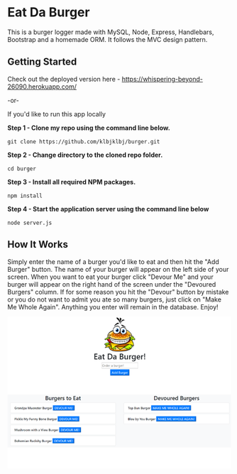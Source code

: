 # Eat Da Burger

This is a burger logger made with MySQL, Node, Express, Handlebars, Bootstrap and a homemade ORM. It follows the MVC design pattern.

## Getting Started

Check out the deployed version here - https://whispering-beyond-26090.herokuapp.com/   

-or-

If you'd like to run this app locally 

**Step 1 - Clone my repo using the command line below.**
```
git clone https://github.com/klbjklbj/burger.git
```
**Step 2 - Change directory to the cloned repo folder.**
```
cd burger
```
**Step 3 - Install all required NPM packages.**
```
npm install
```
**Step 4 - Start the application server using the command line below**
```
node server.js
```
## How It Works

Simply enter the name of a burger you'd like to eat and then hit the "Add Burger" button.  The name of your burger will appear on the left side of your screen. When you want to eat your burger click "Devour Me" and your burger will appear on the right hand of the screen under the "Devoured Burgers" column. If for some reason you hit the "Devour" button by mistake or you do not want to admit you ate so many burgers, just click on "Make Me Whole Again".  Anything you enter will remain in the database.  Enjoy!

<div align="center">
<img src="https://github.com/klbjklbj/burger/blob/master/public/assets/images/burger_screenshot.png"></img>
</div>


 
